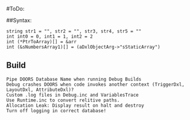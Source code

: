 #ToDo:

##Syntax:

	string str1 = "", str2 = "", str3, str4, str5 = ""
	int int0 = 0, int1 = 1, int2 = 2
	int (*PtrToArray)[] = &arr
	int (&sNumbersArray1)[] = (aDxlObjectArg->"sStaticArray")

## Build
    Pipe DOORS Database Name when running Debug Builds
    Debug crashes DOORS when code invokes another context (TriggerDxl, LayoutDxl, AttributeDxl)?
	Custom .log files in Debug.inc and VariablesTrace
	Use Runtime.inc to convert relitive paths.
	Allocation Leak: Display result on halt and destroy
	Turn off logging in correct database!


